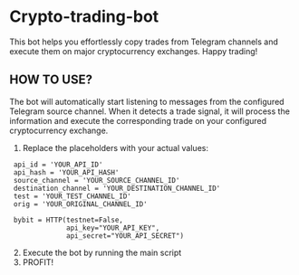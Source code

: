 # Crypto-trading-bot
This bot helps you effortlessly copy trades from Telegram channels and execute them on major cryptocurrency exchanges. Happy trading!

## HOW TO USE?
The bot will automatically start listening to messages from the configured Telegram source channel. When it detects a trade signal, it will process the information and execute the corresponding trade on your configured cryptocurrency exchange.
1) Replace the placeholders with your actual values:
 ```
  api_id = 'YOUR_API_ID'
  api_hash = 'YOUR_API_HASH'
  source_channel = 'YOUR_SOURCE_CHANNEL_ID'
  destination_channel = 'YOUR_DESTINATION_CHANNEL_ID'
  test = 'YOUR_TEST_CHANNEL_ID'
  orig = 'YOUR_ORIGINAL_CHANNEL_ID'

  bybit = HTTP(testnet=False,
               api_key="YOUR_API_KEY",
               api_secret="YOUR_API_SECRET")
```
2) Execute the bot by running the main script
3) PROFIT!
